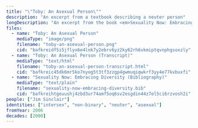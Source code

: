 ```yaml
---
title: "\"Toby: An Asexual Person\""
description: "An excerpt from a textbook describing a neuter person"
longDescription: "An excerpt from the book <em>Sexuality Now: Embracing Diversity</em>, which describes Toby (Jim Sinclair) as neuter and asexual"
files:
  - name: "Toby: An Asexual Person"
    mediaType: "image/png"
    filename: "toby-an-asexual-person.png"
    cid: "bafkreidf5i5jflyx6e4lnk7y2ebrv6yz2ky62rh6vkmiptqvnphgsoxzly"
  - name: "Toby: An Asexual Person (Transcript)"
    mediaType: "text/html"
    filename: "toby-an-asexual-person-transcript.html"
    cid: "bafkreic45dk6mr5ko7nyog5t3tf3zzgp4gwmuqiqwkrf3yy4e77kvbuxfi"
  - name: "Sexuality Now: Embracing Diversity (Bibliography)"
    mediaType: "text/plain"
    filename: "sexuality-now-embracing-diversity.bib"
    cid: "bafkreihtgeuushj4zbd3ur74amf5oq6sv2esgdin44z7el5ci6rzvosh2i"
people: ["Jim Sinclair"]
identities: ["intersex", "non-binary", "neuter", "asexual"]
fromYear: 2006
decades: [2000]
---
```

